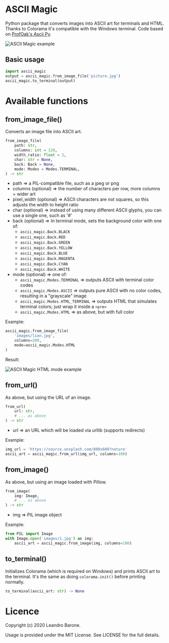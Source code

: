 # ASCII Magic

Python package that converts images into ASCII art for terminals and HTML. Thanks to Colorama it's compatible with the Windows terminal. Code based on [ProfOak's Ascii Py](https://github.com/ProfOak/Ascii_py/).

![ASCII Magic example](https://raw.githubusercontent.com/LeandroBarone/python-ascii_magic/master/example.png)

## Basic usage

```python
import ascii_magic
output = ascii_magic.from_image_file('picture.jpg')
ascii_magic.to_terminal(output)
```

# Available functions

## from_image_file()

Converts an image file into ASCII art.

```python
from_image_file(
    path: str,
    columns: int = 120,
    width_ratio: float = 2,
    char: str = None,
    back: Back = None,
    mode: Modes = Modes.TERMINAL,
) -> str
```

- path => a PIL-compatible file, such as a jpeg or png
- columns (optional) => the number of characters per row, more columns = wider art
- pixel_width (optional) => ASCII characters are not squares, so this adjusts the width to height ratio
- char (optional) => instead of using many different ASCII glyphs, you can use a single one, such as '#'
- back (optional) => In terminal mode, sets the background color with one of:
  - ```ascii_magic.Back.BLACK```
  - ```ascii_magic.Back.RED```
  - ```ascii_magic.Back.GREEN```
  - ```ascii_magic.Back.YELLOW```
  - ```ascii_magic.Back.BLUE```
  - ```ascii_magic.Back.MAGENTA```
  - ```ascii_magic.Back.CYAN```
  - ```ascii_magic.Back.WHITE```
- mode (optional) => one of:
  - ```ascii_magic.Modes.TERMINAL```  => outputs ASCII with terminal color codes
  - ```ascii_magic.Modes.ASCII```  => outputs pure ASCII with no color codes, resulting in a "grayscale" image
  - ```ascii_magic.Modes.HTML_TERMINAL``` => outputs HTML that simulates terminal colors; just wrap it inside a ```<pre>```
  - ```ascii_magic.Modes.HTML``` => as above, but with full color

Example:

```python
ascii_magic.from_image_file(
    'images/lion.jpg',
    columns=200,
    mode=ascii_magic.Modes.HTML
)
```

Result:

![ASCII Magic HTML mode example](https://raw.githubusercontent.com/LeandroBarone/python-ascii_magic/master/example_lion.png)

## from_url()

As above, but using the URL of an image.

```python
from_url(
    url: str,
    # ... as above
) -> str
```

- url => an URL which will be loaded via urllib (supports redirects)

Example:

```python
img_url = 'https://source.unsplash.com/800x600?nature'
ascii_art = ascii_magic.from_url(img_url, columns=100)
```

## from_image()

As above, but using an image loaded with Pillow.

```python
from_image(
    img: Image,
    # ... as above
) -> str
```

- img => PIL image object

Example:

```python
from PIL import Image
with Image.open('images/1.jpg') as img:
    ascii_art = ascii_magic.from_image(img, columns=100)
```

## to_terminal()

Initializes Colorama (which is required on Windows) and prints ASCII art to the terminal. It's the same as doing ```colorama.init()``` before printing normally.

```python
to_terminal(ascii_art: str) -> None
```

# Licence

Copyright (c) 2020 Leandro Barone.

Usage is provided under the MIT License. See LICENSE for the full details.